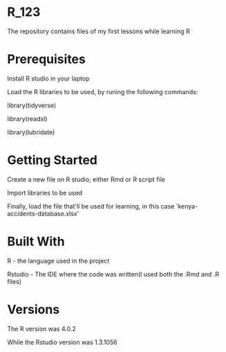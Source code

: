 # R_123

The repository contains files of my first lessons while learning R

# Prerequisites

Install R studio in your laptop

Load the R libraries to be used, by runing the following commands:

library(tidyverse)

library(readxl)

library(lubridate)


# Getting Started

Create a new file on R studio; either Rmd or R script file

Import libraries to be used

Finally, load the file that'll be used for learning, in this case 'kenya-accidents-database.xlsx'



# Built With
R - the language used in the project

Rstudio - The IDE where the code was written(I used both the .Rmd and .R files)



# Versions
The R version was 4.0.2

While the Rstudio version was 1.3.1056


